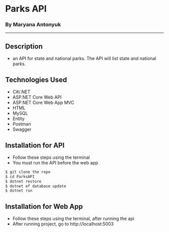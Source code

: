 # Parks API
### By Maryana Antonyuk
-----

## Description
* an API for state and national parks. The API will list state and national parks.

## Technologies Used
* C#/.NET
* ASP.NET Core Web API
* ASP.NET Core Web App MVC
* HTML
* MySQL
* Entity
* Postman
* Swagger

## Installation for API
* Follow these steps using the terminal
* You must run the API before the web app

```sh
$ git clone the repo
$ cd ParksAPI
$ dotnet restore
$ dotnet ef database update
$ dotnet run
```

## Installation for Web App
* Follow these steps using the terminal, after running the api
* After running project, go to http://localhost:5003

